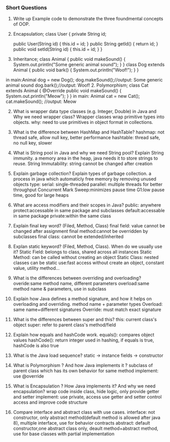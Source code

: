 ### Short Questions
1. Write up Example code to demonstrate the three foundmental concepts of OOP.
1. Encapsulation;
class User {
    private String id; 

    public User(String id) {
        this.id = id;
    }
    public String getId() { 
        return id;
    }
    public void setId(String id) { 
        this.id = id;
    }
}


3. Inheritance;
class Animal {
    public void makeSound() {
        System.out.println("Some generic animal sound");
    }
}
class Dog extends Animal { 
    public void bark() {
        System.out.println("Woof!");
    }
}

in main:Animal dog = new Dog();
dog.makeSound();//output: Some generic animal sound
dog.bark();//output: Woof!
2. Polymorphism;
class Cat extends Animal {
    @Override
    public void makeSound() {
        System.out.println("Meow");
    }
}
in main: Animal cat = new Cat();
cat.makeSound(); //output: Meow


2. What is wrapper data type classes (e.g. Integer, Double) in Java and Why we need wrapper class?
Wrapper classes wrap primitive types into objects.
why: need to use primitives in object format in collections.

3. What is the difference between HashMap and HashTable?
hashmap: not thread safe, allow null key, better performance
hashtable: thread safe, no null key, slower

4. What is String pool in Java and why we need String pool? Explain String immunity.
a memory area in the heap, java needs it to store strings to reuse.
String Immutability: string cannot be changed after creation

5. Explain garbage collection? Explain types of garbage collection.
a process in java  which automaticly  free memory by removing unused objects
type:
serial: single-threaded
parallel: multiple threads for better throughput
Concurrent Mark Sweep:minimizes pause time
G1:low pause time, good for large heaps

6. What are access modifiers and their scopes in Java?
public: anywhere
protect:accessable in same package and subclasses
default:accessable in same package
private:within the same class

7. Explain final key word? (Filed, Method, Class)
final field: value cannot be changed after assignment
final method:cannot be overridden by subclasses
final class: cannot be extended/inherited

8. Explan static keyword? (Filed, Method, Class). When do we usually use it?
Static Field: belongs to class, shared across all instances
Static Method: can be called without creating an object
Static Class: nested classes can be static
use:fast access without create an object, constant value, utility method...

9. What is the differences between overriding and overloading?
overide:same method name, different parameters
overload:same method name & parameters, use in subclass

10. Explain how Java defines a method signature, and how it helps on overloading and overriding.
method name + parameter types
Overload: same name+different signatures
Override: must match exact signature

11. What is the differences between super and this?
this: current class's object
super: refer to parent class's method/field

12. Explain how equals and hashCode work.
equals(): compares object values
hashCode(): return integer used in hashing, if equals is true, hashCode is also true

13. What is the Java load sequence?
static -> instance fields -> constructor

14. What is Polymorphism ? And how Java implements it ?
subclass of parent class which has its own behavior for same method
implement: use @override

15. What is Encapsulation ? How Java implements it? And why we need encapsulation?
wrap code inside class, hide logic, only provide getter and setter
implement: use private, access use getter and setter
control access and improve code structure

16. Compare interface and abstract class with use cases.
interface: not constructor, only abstract method(default method is allowed after java 8), multiple interface, use for behavior contracts
abstract: default constructor,one abstract class only, deault method+abstract method, use for base classes with partial implementation
